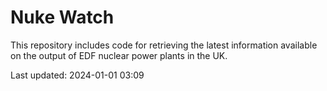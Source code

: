 # Nuke Watch

This repository includes code for retrieving the latest information available on the output of EDF nuclear power plants in the UK.

Last updated: 2024-01-01 03:09